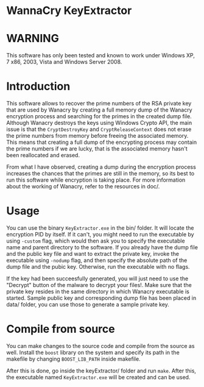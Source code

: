 WannaCry KeyExtractor
========

WARNING
=======

This software has only been tested and known to work under Windows XP, 7 x86, 2003, Vista and Windows Server 2008.


Introduction
============

This software allows to recover the prime numbers of the RSA private key that are used by Wanacry by creating a full memory dump of the Wanacry encryption process and searching for the primes in the created dump file. Although Wanacry destroys the keys using Windows Crypto API, the main issue is that the ``CryptDestroyKey`` and ``CryptReleaseContext`` does not erase the prime numbers from memory before freeing the associated memory. This means that creating a full dump of the encrypting process may contain the prime numbers if we are lucky, that is the associated memory hasn't been reallocated and erased.

From what I have observed, creating a dump during the encryption process increases the chances that the primes are still in the memory, so its best to run this software while encryption is taking place. For more information about the working of Wanacry, refer to the resources in doc/.


Usage
=====

You can use the binary ``KeyExtractor.exe`` in the bin/ folder. It will locate the encryption PID by itself. If it can't, you might need to run the executable by using ``-custom`` flag, which would then ask you to specify the executable name and parent directory to the software. 
If you already have the dump file and the public key file and want to extract the private key, invoke the executable using ``-nodump`` flag, and then specify the absolute path of the dump file and the pubic key. Otherwise, run the executable with no flags.

If the key had been succeesfully generated, you will just need to use the "Decrypt" button of the malware to decrypt your files!. Make sure that the private key resides in the same directory in which Wanacry executable is started. Sample public key and corresponding dump file has been placed in data/ folder, you can use those to generate a sample private key.


Compile from source
===================

You can make changes to the source code and compile from the source as well. Install the ``boost`` library on the system and specify its path in the makefile by changing ``BOOST_LIB_PATH`` inside makefile. 

After this is done, go inside the keyExtractor/ folder and run ``make``. After this, the executable named ``KeyExtractor.exe`` will be created and can be used.


